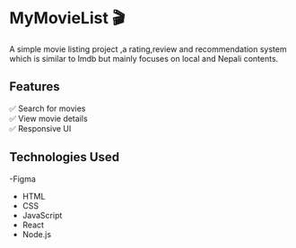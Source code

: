 # MyMovieList 🎬

A simple movie listing project ,a rating,review and recommendation system which is similar to Imdb but mainly focuses on local and Nepali contents.

## Features
✅ Search for movies  
✅ View movie details  
✅ Responsive UI  

## Technologies Used
-Figma
- HTML  
- CSS  
- JavaScript
- React
- Node.js
  

